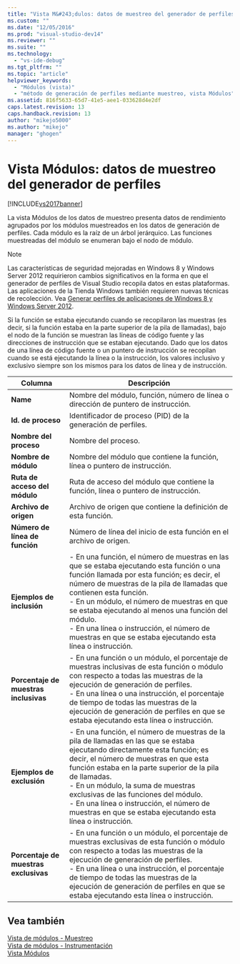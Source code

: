 ```yaml
---
title: "Vista M&#243;dulos: datos de muestreo del generador de perfiles | Microsoft Docs"
ms.custom: ""
ms.date: "12/05/2016"
ms.prod: "visual-studio-dev14"
ms.reviewer: ""
ms.suite: ""
ms.technology: 
  - "vs-ide-debug"
ms.tgt_pltfrm: ""
ms.topic: "article"
helpviewer_keywords: 
  - "Módulos (vista)"
  - "método de generación de perfiles mediante muestreo, vista Módulos"
ms.assetid: 816f5633-65d7-41e5-aee1-033628d4e2df
caps.latest.revision: 13
caps.handback.revision: 13
author: "mikejo5000"
ms.author: "mikejo"
manager: "ghogen"
---
```

# Vista M&#243;dulos: datos de muestreo del generador de perfiles
[!INCLUDE[vs2017banner](../code-quality/includes/vs2017banner.md)]

La vista Módulos de los datos de muestreo presenta datos de rendimiento agrupados por los módulos muestreados en los datos de generación de perfiles.  Cada módulo es la raíz de un árbol jerárquico.  Las funciones muestreadas del módulo se enumeran bajo el nodo de módulo.  
  
> [!NOTE]
>  Las características de seguridad mejoradas en Windows 8 y Windows Server 2012 requirieron cambios significativos en la forma en que el generador de perfiles de Visual Studio recopila datos en estas plataformas.  Las aplicaciones de la Tienda Windows también requieren nuevas técnicas de recolección.  Vea [Generar perfiles de aplicaciones de Windows 8 y Windows Server 2012](../profiling/performance-tools-on-windows-8-and-windows-server-2012-applications.md).  
  
 Si la función se estaba ejecutando cuando se recopilaron las muestras \(es decir, si la función estaba en la parte superior de la pila de llamadas\), bajo el nodo de la función se muestran las líneas de código fuente y las direcciones de instrucción que se estaban ejecutando.  Dado que los datos de una línea de código fuente o un puntero de instrucción se recopilan cuando se está ejecutando la línea o la instrucción, los valores inclusivo y exclusivo siempre son los mismos para los datos de línea y de instrucción.  
  
|Columna|Descripción|  
|-------------|-----------------|  
|**Name**|Nombre del módulo, función, número de línea o dirección de puntero de instrucción.|  
|**Id. de proceso**|Identificador de proceso \(PID\) de la generación de perfiles.|  
|**Nombre del proceso**|Nombre del proceso.|  
|**Nombre de módulo**|Nombre del módulo que contiene la función, línea o puntero de instrucción.|  
|**Ruta de acceso del módulo**|Ruta de acceso del módulo que contiene la función, línea o puntero de instrucción.|  
|**Archivo de origen**|Archivo de origen que contiene la definición de esta función.|  
|**Número de línea de función**|Número de línea del inicio de esta función en el archivo de origen.|  
|**Ejemplos de inclusión**|-   En una función, el número de muestras en las que se estaba ejecutando esta función o una función llamada por esta función; es decir, el número de muestras de la pila de llamadas que contienen esta función.<br />-   En un módulo, el número de muestras en que se estaba ejecutando al menos una función del módulo.<br />-   En una línea o instrucción, el número de muestras en que se estaba ejecutando esta línea o instrucción.|  
|**Porcentaje de muestras inclusivas**|-   En una función o un módulo, el porcentaje de muestras inclusivas de esta función o módulo con respecto a todas las muestras de la ejecución de generación de perfiles.<br />-   En una línea o una instrucción, el porcentaje de tiempo de todas las muestras de la ejecución de generación de perfiles en que se estaba ejecutando esta línea o instrucción.|  
|**Ejemplos de exclusión**|-   En una función, el número de muestras de la pila de llamadas en las que se estaba ejecutando directamente esta función; es decir, el número de muestras en que esta función estaba en la parte superior de la pila de llamadas.<br />-   En un módulo, la suma de muestras exclusivas de las funciones del módulo.<br />-   En una línea o instrucción, el número de muestras en que se estaba ejecutando esta línea o instrucción.|  
|**Porcentaje de muestras exclusivas**|-   En una función o un módulo, el porcentaje de muestras exclusivas de esta función o módulo con respecto a todas las muestras de la ejecución de generación de perfiles.<br />-   En una línea o una instrucción, el porcentaje de tiempo de todas las muestras de la ejecución de generación de perfiles en que se estaba ejecutando esta línea o instrucción.|  
  
## Vea también  
 [Vista de módulos \- Muestreo](../profiling/modules-view-dotnet-memory-sampling-data.md)   
 [Vista de módulos \- Instrumentación](../profiling/modules-view-dotnet-memory-instrumentation-data.md)   
 [Vista Módulos](../profiling/modules-view-instrumentation-data.md)